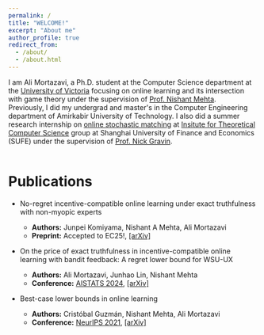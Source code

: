 ```yaml
---
permalink: /
title: "WELCOME!"
excerpt: "About me"
author_profile: true
redirect_from: 
  - /about/
  - /about.html
---
```

I am Ali Mortazavi, a Ph.D. student at the Computer Science department at the [University of Victoria](http://uvic.ca/) focusing on online learning and its intersection with game theory under the supervision of [Prof. Nishant Mehta](http://web.uvic.ca/~nmehta/). <br>
Previously, I did my undergrad and master's in the Computer Engineering department of Amirkabir University of Technology. I also did a summer research internship on [online stochastic matching](https://alimorty.github.io//posts/2019-11-06-Online-Stochastic-Matching/) at [Insitute for Theoretical Computer Science](https://itcs.sufe.edu.cn/main.htm) group at Shanghai University of Finance and Economics (SUFE) under the supervision of [Prof. Nick Gravin](http://itcs.shufe.edu.cn/~gravin/).<br>
<br>

                                                                  
Publications
======
* No-regret incentive-compatible online learning under exact truthfulness with non-myopic experts
  - **Authors:** Junpei Komiyama, Nishant A Mehta, Ali Mortazavi
  - **Preprint:** Accepted to EC25!, [\[arXiv\]](https://arxiv.org/abs/2502.11483)
  
* On the price of exact truthfulness in incentive-compatible online learning with bandit feedback: A regret lower bound for WSU-UX
  - **Authors:** Ali Mortazavi, Junhao Lin, Nishant Mehta
  - **Conference:** [AISTATS 2024](https://proceedings.mlr.press/v238/mortazavi24a.html), [\[arXiv\]](https://arxiv.org/abs/2404.05155)

* Best-case lower bounds in online learning
  - **Authors:** Cristóbal Guzmán, Nishant Mehta, Ali Mortazavi
  - **Conference:** [NeurIPS 2021](https://proceedings.neurips.cc/paper/2021/hash/b7da6669894867f04b8727876a69ffc0-Abstract.html), [\[arXiv\]](https://proceedings.neurips.cc/paper/2021/hash/b7da6669894867f04b8727876a69ffc0-Abstract.html)
  
















  





